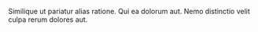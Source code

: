 Similique ut pariatur alias ratione. Qui ea dolorum aut. Nemo distinctio velit culpa rerum dolores aut.